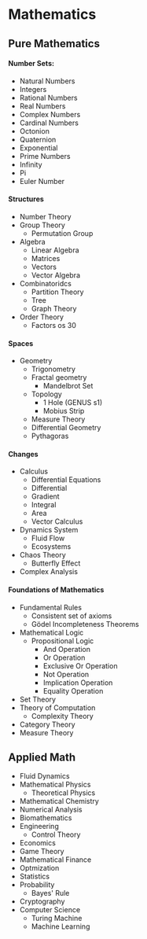 # Mathematics

## Pure Mathematics

#### Number Sets:
- Natural Numbers
- Integers
- Rational Numbers
- Real Numbers
- Complex Numbers
- Cardinal Numbers
- Octonion
- Quaternion
- Exponential
- Prime Numbers
- Infinity
- Pi
- Euler Number

#### Structures
- Number Theory
- Group Theory
    - Permutation Group
- Algebra
    - Linear Algebra
    - Matrices
    - Vectors
    - Vector Algebra
- Combinatoridcs
    - Partition Theory
    - Tree
    - Graph Theory
- Order Theory
    - Factors os 30

#### Spaces
- Geometry
    - Trigonometry
    - Fractal geometry
        - Mandelbrot Set
    - Topology
        - 1 Hole (GENUS s1)
        - Mobius Strip
    - Measure Theory
    - Differential Geometry
    - Pythagoras

#### Changes
- Calculus
    - Differential Equations
    - Differential
    - Gradient
    - Integral
    - Area
    - Vector Calculus
- Dynamics System
    - Fluid Flow
    - Ecosystems
- Chaos Theory
    - Butterfly Effect
- Complex Analysis

#### Foundations of Mathematics
- Fundamental Rules
    - Consistent set of axioms
    - Gödel Incompleteness Theorems
- Mathematical Logic
    - Propositional Logic
        - And Operation
        - Or Operation
        - Exclusive Or Operation
        - Not Operation
        - Implication Operation
        - Equality Operation
- Set Theory
- Theory of Computation
    - Complexity Theory
- Category Theory
- Measure Theory

## Applied Math
- Fluid Dynamics
- Mathematical Physics
    - Theoretical Physics
- Mathematical Chemistry
- Numerical Analysis
- Biomathematics
- Engineering
    - Control Theory
- Economics
- Game Theory
- Mathematical Finance
- Optmization
- Statistics
- Probability
    - Bayes' Rule
- Cryptography
- Computer Science
    - Turing Machine
    - Machine Learning